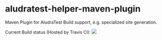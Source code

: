 aludratest-helper-maven-plugin
==============================

Maven Plugin for AludraTest Build support, e.g. specialized site generation.

Current Build status (Hosted by Travis CI): ![](https://travis-ci.org/AludraTest/aludratest-helper-maven-plugin.svg)
